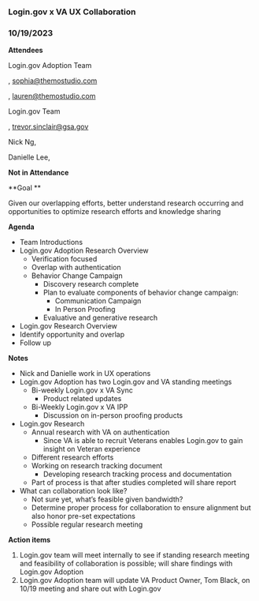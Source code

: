 

###  Login.gov x VA UX Collaboration
### 10/19/2023

**Attendees**

Login.gov Adoption Team

, sophia@themostudio.com

, lauren@themostudio.com

Login.gov Team

, trevor.sinclair@gsa.gov

Nick Ng, 

Danielle Lee, 

**Not in Attendance**







**Goal **

Given our overlapping efforts, better understand research occurring and opportunities to optimize research efforts and knowledge sharing

**Agenda**



* Team Introductions
* Login.gov Adoption Research Overview
    * Verification focused
    * Overlap with authentication
    * Behavior Change Campaign
        * Discovery research complete
        * Plan to evaluate components of behavior change campaign:
            * Communication Campaign
            * In Person Proofing 
        * Evaluative and generative research
* Login.gov Research Overview
* Identify opportunity and overlap
* Follow up

**Notes**



* Nick and Danielle work in UX operations 
* Login.gov Adoption has two Login.gov and VA standing meetings
    * Bi-weekly Login.gov x VA Sync
        * Product related updates
    * Bi-Weekly Login.gov x VA IPP
        * Discussion on in-person proofing products
* Login.gov Research
    * Annual research with VA on authentication
        * Since VA is able to recruit Veterans enables Login.gov to gain insight on Veteran experience
    * Different research efforts
    * Working on research tracking document
        * Developing research tracking process and documentation
    * Part of process is that after studies completed will share report
* What can collaboration look like?
    * Not sure yet, what’s feasible given bandwidth?
    * Determine proper process for collaboration to ensure alignment but also honor pre-set expectations
    * Possible regular research meeting

**Action items**



1. Login.gov team will meet internally to see if standing research meeting and feasibility of collaboration is possible; will share findings with Login.gov Adoption
2. Login.gov Adoption team will update VA Product Owner, Tom Black, on 10/19 meeting and share out with Login.gov
